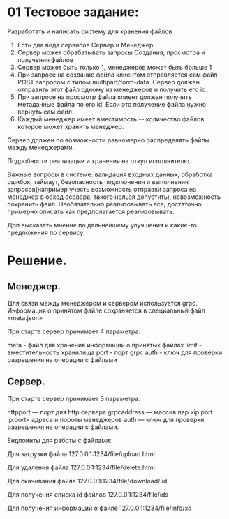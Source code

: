 # 01 Тестовое задание: 

Разработать и написать систему для хранения файлов
1. Есть два вида сервисов Сервер и Менеджер
2. Сервер может обрабатывать запросы Создания, просмотра и получения файлов
3. Сервер может быть только 1, менеджеров может быть больше 1
4. При запросе на создание файла клиентом отправляется сам файл POST запросом с типом
multipart/form-data. Сервер должен отправить этот файл одному из менеджеров и получить его id.
5. При запросе на просмотр файла клиент должен получить метаданные файла по его id. Если это
получение файла нужно вернуть сам файл.
6. Каждый менеджер имеет вместимость -- количество файлов которое может хранить менеджер.

Сервер должен по возможности равномерно распределять файлы между менеджерами.

Подробности реализации и хранения на откуп исполнителю.

Важные вопросы в системе: валидация входных данных, обработка ошибок, таймаут,
безопасность подключения и выполнения запросов(например учесть возможность отправки
запроса на менеджер в обход сервера, такого нельзя допустить), невозможность сохранить файл.
Необязательно реализовывать все, достаточно примерно описать как предполагается
реализовывать.

Доп высказать мнение по дальнейшему улучшения и какие-то предложения по сервису.

# Решение.

## Менеджер.

Для связи между менеджером и сервером используется grpc.
Информация о принятом файле сохраняется в специальный файл «meta.json»

При старте сервер принимает 4 параметра:

meta - файл для хранения информации о принятых файлах
limit - вместительность хранилища
port - порт grpc
auth - ключ для проверки разрешения на операции с файлами

## Сервер.

При старте сервер принимает 3 параметра:

httpport — порт для http сервера
grpcaddress — массив пар «ip:port ip:port» адреса и пороты менеджеров
auth — ключ для проверки разрешения на операции с файлами.

Ендпоинты для работы с файлами:

Для загрузки файла 127.0.0.1:1234/file/upload.html

Для удаления файла 127.0.0.1:1234/file/delete.html

Для скачивания файла 127.0.0.1:1234/file/download/:id

Для получения списка id файлов 127.0.0.1:1234/file/ids

Для получения информации о файле 127.0.0.1:1234/file/info/:id
